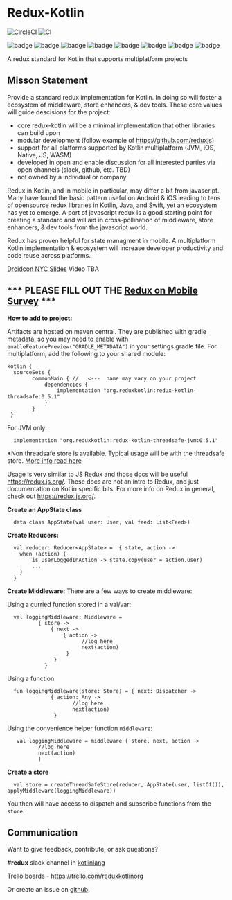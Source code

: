 # Redux-Kotlin

[![CircleCI](https://circleci.com/gh/reduxkotlin/redux-kotlin.svg?style=svg)](https://circleci.com/gh/reduxkotlin/redux-kotlin)
![CI](https://github.com/reduxkotlin/redux-kotlin/workflows/CI/badge.svg)

![badge][badge-android]
![badge][badge-native]
![badge][badge-js]
![badge][badge-jvm]
![badge][badge-linux]
![badge][badge-windows]
![badge][badge-mac]
![badge][badge-wasm]

A redux standard for Kotlin that supports multiplatform projects

## Misson Statement

Provide a standard redux implementation for Kotlin.  In doing so will foster a ecosystem of middleware, store enhancers, & dev tools.  These core values will guide descisions for the project:
* core redux-kotlin will be a minimal implementation that other libraries can build upon
* modular development (follow example of https://github.com/reduxjs)
* support for all platforms supported by Kotlin multiplatform (JVM, iOS, Native, JS, WASM)
* developed in open and enable discussion for all interested parties via open channels (slack, github, etc. TBD)
* not owned by a individual or company


Redux in Kotlin, and in mobile in particular, may differ a bit from javascript.  Many have found the basic pattern useful on Android & iOS leading to tens of opensource redux libraries in Kotlin, Java, and Swift, yet an ecosystem has yet to emerge.  A port of javascript redux is a good starting point for creating a standard and will aid in cross-pollination of middleware, store enhancers, & dev tools from the javascript world.  

Redux has proven helpful for state managment in mobile. A multiplatform Kotlin implementation & ecosystem will increase developer productivity and code reuse across platforms.

[Droidcon NYC Slides](https://www.slideshare.net/PatrickJackson14/reduxkotlinorg-droidcon-nyc-2019)
Video TBA

##  *** PLEASE FILL OUT THE [Redux on Mobile Survey](https://docs.google.com/forms/d/e/1FAIpQLScEQ9zGndU48AUeGKR6PPE13IqhIFmTL570wDodQUEilhwMzw/viewform?usp=sf_link) ***




__How to add to project:__

Artifacts are hosted on maven central.  They are published with gradle metadata, so you may need to enable with `enableFeaturePreview("GRADLE_METADATA")` in your settings.gradle file.  For multiplatform, add the following to your shared module:

```
kotlin {
  sourceSets {
        commonMain { //   <---  name may vary on your project
            dependencies {
                implementation "org.reduxkotlin:redux-kotlin-threadsafe:0.5.1"
            }
        }
 }
```

For JVM only:
```
  implementation "org.reduxkotlin:redux-kotlin-threadsafe-jvm:0.5.1"
```

*Non threadsafe store is available.  Typical usage will be with the threadsafe store. [More info read here](https://www.reduxkotlin.org/introduction/getting-started)


Usage is very similar to JS Redux and those docs will be useful https://redux.js.org/.  These docs are not an intro to Redux, and just documentation on Kotlin specific bits.  For more info on Redux in general, check out https://redux.js.org/.

__Create an AppState class__
```
  data class AppState(val user: User, val feed: List<Feed>)
```

__Create Reducers:__
```
  val reducer: Reducer<AppState> =  { state, action ->
    when (action) {
        is UserLoggedInAction -> state.copy(user = action.user)
        ...
    }
  }
```

__Create Middleware:__
There are a few ways to create middleware:

Using a curried function stored in a val/var:
```
  val loggingMiddleware: Middleware = 
          { store ->
              { next ->
                  { action ->
                        //log here
                        next(action)
                   }
               }
            }
```
Using a function:
```
  fun loggingMiddleware(store: Store) = { next: Dispatcher -> 
              { action: Any -> 
                     //log here
                     next(action)
               }
```

Using the convenience helper function `middleware`:
```
   val loggingMiddleware = middleware { store, next, action -> 
          //log here
          next(action)
          }
```

__Create a store__
```
  val store = createThreadSafeStore(reducer, AppState(user, listOf()), applyMiddleware(loggingMiddleware))
```

You then will have access to dispatch and subscribe functions from the `store`.

## Communication
Want to give feedback, contribute, or ask questions?

__\#redux__ slack channel in [kotlinlang](https://kotlinlang.slack.com)

Trello boards - https://trello.com/reduxkotlinorg

Or create an issue on [github](https://github.com/reduxkotlin/redux-kotlin/issues).

[badge-android]: http://img.shields.io/badge/platform-android-brightgreen.svg?style=flat
[badge-native]: http://img.shields.io/badge/platform-native-lightgrey.svg?style=flat	
[badge-native]: http://img.shields.io/badge/platform-native-lightgrey.svg?style=flat
[badge-js]: http://img.shields.io/badge/platform-js-yellow.svg?style=flat
[badge-js]: http://img.shields.io/badge/platform-js-yellow.svg?style=flat
[badge-jvm]: http://img.shields.io/badge/platform-jvm-orange.svg?style=flat
[badge-jvm]: http://img.shields.io/badge/platform-jvm-orange.svg?style=flat
[badge-linux]: http://img.shields.io/badge/platform-linux-important.svg?style=flat
[badge-linux]: http://img.shields.io/badge/platform-linux-important.svg?style=flat 
[badge-windows]: http://img.shields.io/badge/platform-windows-informational.svg?style=flat
[badge-windows]: http://img.shields.io/badge/platform-windows-informational.svg?style=flat
[badge-mac]: http://img.shields.io/badge/platform-macos-lightgrey.svg?style=flat
[badge-mac]: http://img.shields.io/badge/platform-macos-lightgrey.svg?style=flat
[badge-wasm]: https://img.shields.io/badge/platform-wasm-darkblue.svg?style=flat
